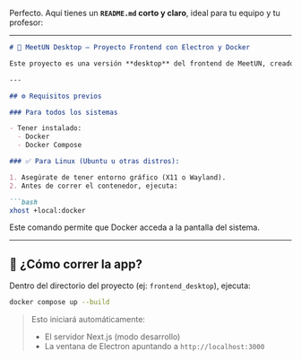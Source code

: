 Perfecto. Aquí tienes un **`README.md` corto y claro**, ideal para tu equipo y tu profesor:

---

````markdown
# 🧩 MeetUN Desktop – Proyecto Frontend con Electron y Docker

Este proyecto es una versión **desktop** del frontend de MeetUN, creado con **Next.js** y **Electron**, y ejecutado dentro de un contenedor **Docker**.

---

## ⚙️ Requisitos previos

### Para todos los sistemas

- Tener instalado:
  - Docker
  - Docker Compose

### ✅ Para Linux (Ubuntu u otras distros):

1. Asegúrate de tener entorno gráfico (X11 o Wayland).
2. Antes de correr el contenedor, ejecuta:

```bash
xhost +local:docker
````

Este comando permite que Docker acceda a la pantalla del sistema.

---

## 🚀 ¿Cómo correr la app?

Dentro del directorio del proyecto (ej: `frontend_desktop`), ejecuta:

```bash
docker compose up --build
```

> Esto iniciará automáticamente:
>
> * El servidor Next.js (modo desarrollo)
> * La ventana de Electron apuntando a `http://localhost:3000`


